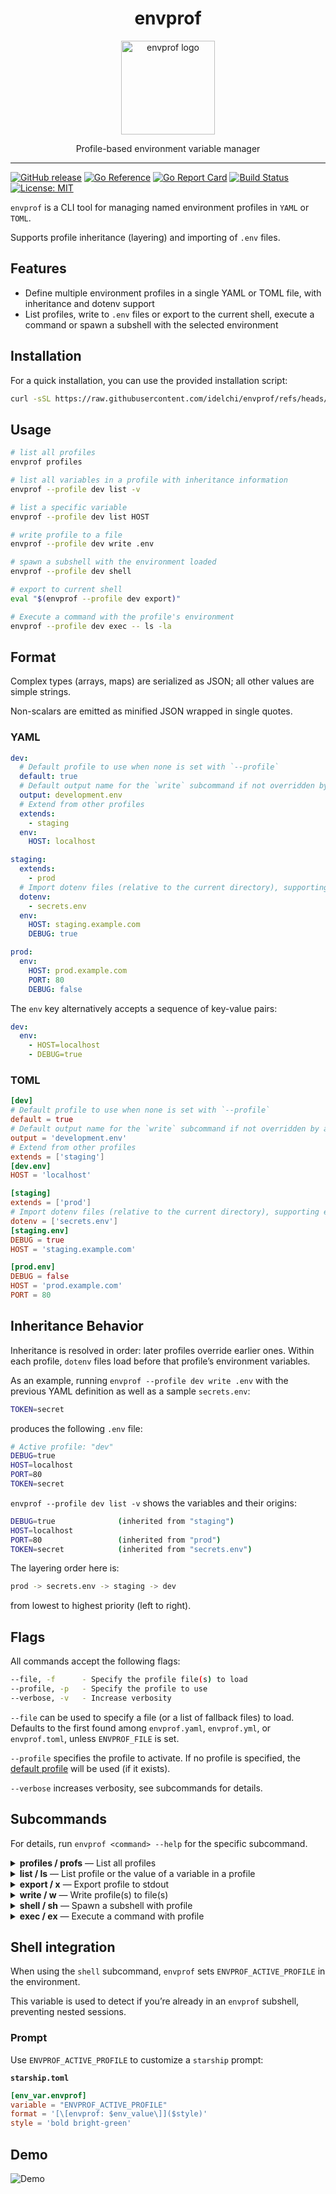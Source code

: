 <h1 align="center">envprof</h1>

<p align="center">
  <img alt="envprof logo" src="assets/images/envprof.png" height="150" />
  <p align="center">Profile-based environment variable manager</p>
</p>

---

[![GitHub release](https://img.shields.io/github/v/release/idelchi/envprof)](https://github.com/idelchi/envprof/releases)
[![Go Reference](https://pkg.go.dev/badge/github.com/idelchi/envprof.svg)](https://pkg.go.dev/github.com/idelchi/envprof)
[![Go Report Card](https://goreportcard.com/badge/github.com/idelchi/envprof)](https://goreportcard.com/report/github.com/idelchi/envprof)
[![Build Status](https://github.com/idelchi/envprof/actions/workflows/github-actions.yml/badge.svg)](https://github.com/idelchi/envprof/actions/workflows/github-actions.yml/badge.svg)
[![License: MIT](https://img.shields.io/badge/License-MIT-yellow.svg)](https://opensource.org/licenses/MIT)

`envprof` is a CLI tool for managing named environment profiles in `YAML` or `TOML`.

Supports profile inheritance (layering) and importing of `.env` files.

## Features

- Define multiple environment profiles in a single YAML or TOML file, with inheritance and dotenv support
- List profiles, write to `.env` files or export to the current shell,
  execute a command or spawn a subshell with the selected environment

## Installation

For a quick installation, you can use the provided installation script:

```sh
curl -sSL https://raw.githubusercontent.com/idelchi/envprof/refs/heads/main/install.sh | sh -s -- -d ~/.local/bin
```

## Usage

```sh
# list all profiles
envprof profiles
```

```sh
# list all variables in a profile with inheritance information
envprof --profile dev list -v
```

```sh
# list a specific variable
envprof --profile dev list HOST
```

```sh
# write profile to a file
envprof --profile dev write .env
```

```sh
# spawn a subshell with the environment loaded
envprof --profile dev shell
```

```sh
# export to current shell
eval "$(envprof --profile dev export)"
```

```sh
# Execute a command with the profile's environment
envprof --profile dev exec -- ls -la
```

## Format

Complex types (arrays, maps) are serialized as JSON; all other values are simple strings.

Non-scalars are emitted as minified JSON wrapped in single quotes.

### YAML

```yaml
dev:
  # Default profile to use when none is set with `--profile`
  default: true
  # Default output name for the `write` subcommand if not overridden by arguments
  output: development.env
  # Extend from other profiles
  extends:
    - staging
  env:
    HOST: localhost

staging:
  extends:
    - prod
  # Import dotenv files (relative to the current directory), supporting environment variables
  dotenv:
    - secrets.env
  env:
    HOST: staging.example.com
    DEBUG: true

prod:
  env:
    HOST: prod.example.com
    PORT: 80
    DEBUG: false
```

The `env` key alternatively accepts a sequence of key-value pairs:

```yaml
dev:
  env:
    - HOST=localhost
    - DEBUG=true
```

### TOML

```toml
[dev]
# Default profile to use when none is set with `--profile`
default = true
# Default output name for the `write` subcommand if not overridden by arguments
output = 'development.env'
# Extend from other profiles
extends = ['staging']
[dev.env]
HOST = 'localhost'

[staging]
extends = ['prod']
# Import dotenv files (relative to the current directory), supporting environment variables
dotenv = ['secrets.env']
[staging.env]
DEBUG = true
HOST = 'staging.example.com'

[prod.env]
DEBUG = false
HOST = 'prod.example.com'
PORT = 80
```

## Inheritance Behavior

Inheritance is resolved in order: later profiles override earlier ones.
Within each profile, `dotenv` files load before that profile’s environment variables.

As an example, running `envprof --profile dev write .env` with the previous YAML definition
as well as a sample `secrets.env`:

```sh
TOKEN=secret
```

produces the following `.env` file:

```sh
# Active profile: "dev"
DEBUG=true
HOST=localhost
PORT=80
TOKEN=secret
```

`envprof --profile dev list -v` shows the variables and their origins:

```sh
DEBUG=true              (inherited from "staging")
HOST=localhost
PORT=80                 (inherited from "prod")
TOKEN=secret            (inherited from "secrets.env")
```

The layering order here is:

```sh
prod -> secrets.env -> staging -> dev
```

from lowest to highest priority (left to right).

## Flags

All commands accept the following flags:

```sh
--file, -f      - Specify the profile file(s) to load
--profile, -p   - Specify the profile to use
--verbose, -v   - Increase verbosity
```

`--file` can be used to specify a file (or a list of fallback files) to load.
Defaults to the first found among `envprof.yaml`, `envprof.yml`, or `envprof.toml`, unless `ENVPROF_FILE` is set.

`--profile` specifies the profile to activate. If no profile is specified,
the [default profile](#yaml) will be used (if it exists).

`--verbose` increases verbosity, see subcommands for details.

## Subcommands

For details, run `envprof <command> --help` for the specific subcommand.

<details>
<summary><strong>profiles / profs</strong> — List all profiles</summary>

- **Usage:**
  - `envprof profiles`

- **Flags:**
  - `--verbose`, `-v` – Mark active profile with asterisk

</details>

<details>
<summary><strong>list / ls</strong> — List profile or the value of a variable in a profile</summary>

- **Usage:**
  - `envprof list [flags] [variable]`

- **Flags:**
  - `--oneline`, `-o` – Emit variables on a single line (implies `--verbose=false`)
  - `--verbose`, `-v` – Show variable origins

</details>

<details>
<summary><strong>export / x</strong> — Export profile to stdout</summary>

- **Usage:**
  - `envprof export [flags]`

- **Flags:**
  <!-- markdownlint-disable MD038 -->
  - `--prefix <string>` – String to prefix variables (default: `export `)
  <!-- markdownlint-enable MD038 -->

</details>

<details>
<summary><strong>write / w</strong> — Write profile(s) to file(s)</summary>

- **Usage:**
  - `envprof write [flags] [file]`

- **Flags:**
  - `--all`, `-a` – Write all profiles

</details>

<details>
<summary><strong>shell / sh</strong> — Spawn a subshell with profile</summary>

- **Usage:**
  - `envprof shell [flags]`

- **Flags:**
  - `--shell <shell>`, `-s <shell>` – Force shell (default empty string -> detected)
  - `--isolate`, `-i` – Prevent inheriting current shell variables
  - `--path`, `-p` – Include the current PATH in the environment

</details>

<details>
<summary><strong>exec / ex</strong> — Execute a command with profile</summary>

- **Usage:**
  - `envprof exec [flags] -- <command> [args...]`

- **Flags:**
  - `--isolate`, `-i` – Prevent inheriting current shell variables
  - `--path`, `-p` – Include the current PATH in the environment

</details>

## Shell integration

When using the `shell` subcommand, `envprof` sets `ENVPROF_ACTIVE_PROFILE` in the environment.

This variable is used to detect if you’re already in an `envprof` subshell, preventing nested sessions.

### Prompt

Use `ENVPROF_ACTIVE_PROFILE` to customize a `starship` prompt:

**`starship.toml`**

```toml
[env_var.envprof]
variable = "ENVPROF_ACTIVE_PROFILE"
format = '[\[envprof: $env_value\]]($style)'
style = 'bold bright-green'
```

## Demo

![Demo](assets/gifs/envprof.gif)
